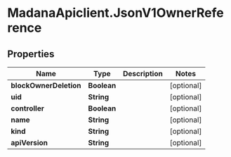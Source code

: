 # MadanaApiclient.JsonV1OwnerReference

## Properties

Name | Type | Description | Notes
------------ | ------------- | ------------- | -------------
**blockOwnerDeletion** | **Boolean** |  | [optional] 
**uid** | **String** |  | [optional] 
**controller** | **Boolean** |  | [optional] 
**name** | **String** |  | [optional] 
**kind** | **String** |  | [optional] 
**apiVersion** | **String** |  | [optional] 


